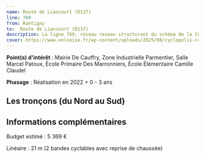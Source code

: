 ```yaml
---
name: Route de Liancourt (D137)
line: 769
from: Rantigny
to:  Route de Liancourt (D137) 
description: La ligne 769, réseau reseau structurant du schéma de la CCLVD (tronçon 169) concerne Rantigny - Route de Liancourt (D137)
cover: https://www.velooise.fr/wp-content/uploads/2025/08/cyclopolis-cclvd-169.jpg
---
```


**Point(s) d'intérêt** : Mairie De Cauffry, Zone Industrielle Parmentier, Salle Marcel Patoux, École Primaire Des Marronniers, École Élémentaire Camille Claudel

**Phasage** : Réalisation en 2022 + 0 - 3 ans

## Les tronçons (du Nord au Sud)

## Informations complémentaires

Budget estimé :  5 369 € 

Linéaire : 21 m (2 bandes cyclables avec reprise de chaussée)

